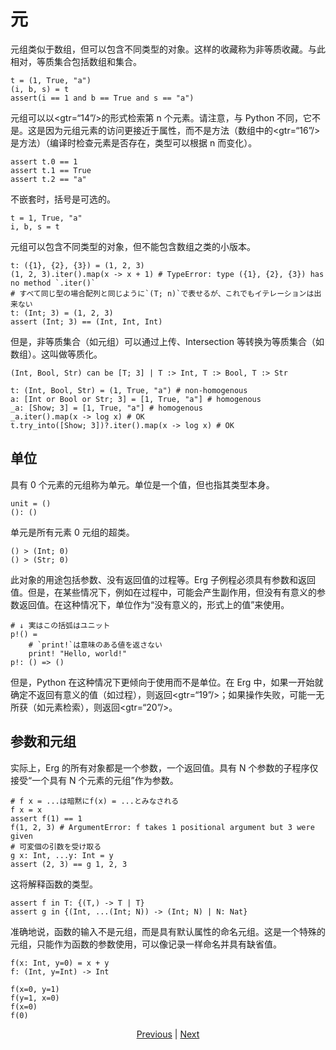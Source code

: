 # 元

元组类似于数组，但可以包含不同类型的对象。这样的收藏称为非等质收藏。与此相对，等质集合包括数组和集合。


```erg
t = (1, True, "a")
(i, b, s) = t
assert(i == 1 and b == True and s == "a")
```

元组可以以<gtr=“14”/>的形式检索第 n 个元素。请注意，与 Python 不同，它不是。这是因为元组元素的访问更接近于属性，而不是方法（数组中的<gtr=“16”/>是方法）（编译时检查元素是否存在，类型可以根据 n 而变化）。


```erg
assert t.0 == 1
assert t.1 == True
assert t.2 == "a"
```

不嵌套时，括号是可选的。


```erg
t = 1, True, "a"
i, b, s = t
```

元组可以包含不同类型的对象，但不能包含数组之类的小版本。


```erg
t: ({1}, {2}, {3}) = (1, 2, 3)
(1, 2, 3).iter().map(x -> x + 1) # TypeError: type ({1}, {2}, {3}) has no method `.iter()`
# すべて同じ型の場合配列と同じように`(T; n)`で表せるが、これでもイテレーションは出来ない
t: (Int; 3) = (1, 2, 3)
assert (Int; 3) == (Int, Int, Int)
```

但是，非等质集合（如元组）可以通过上传、Intersection 等转换为等质集合（如数组）。这叫做等质化。


```erg
(Int, Bool, Str) can be [T; 3] | T :> Int, T :> Bool, T :> Str
```


```erg
t: (Int, Bool, Str) = (1, True, "a") # non-homogenous
a: [Int or Bool or Str; 3] = [1, True, "a"] # homogenous
_a: [Show; 3] = [1, True, "a"] # homogenous
_a.iter().map(x -> log x) # OK
t.try_into([Show; 3])?.iter().map(x -> log x) # OK
```

## 单位

具有 0 个元素的元组称为单元。单位是一个值，但也指其类型本身。


```erg
unit = ()
(): ()
```

单元是所有元素 0 元组的超类。


```erg
() > (Int; 0)
() > (Str; 0)
```

此对象的用途包括参数、没有返回值的过程等。Erg 子例程必须具有参数和返回值。但是，在某些情况下，例如在过程中，可能会产生副作用，但没有有意义的参数返回值。在这种情况下，单位作为“没有意义的，形式上的值”来使用。


```erg
# ↓ 実はこの括弧はユニット
p!() =
    # `print!`は意味のある値を返さない
    print! "Hello, world!"
p!: () => ()
```

但是，Python 在这种情况下更倾向于使用而不是单位。在 Erg 中，如果一开始就确定不返回有意义的值（如过程），则返回<gtr=“19”/>；如果操作失败，可能一无所获（如元素检索），则返回<gtr=“20”/>。

## 参数和元组

实际上，Erg 的所有对象都是一个参数，一个返回值。具有 N 个参数的子程序仅接受“一个具有 N 个元素的元组”作为参数。


```erg
# f x = ...は暗黙にf(x) = ...とみなされる
f x = x
assert f(1) == 1
f(1, 2, 3) # ArgumentError: f takes 1 positional argument but 3 were given
# 可変個の引数を受け取る
g x: Int, ...y: Int = y
assert (2, 3) == g 1, 2, 3
```

这将解释函数的类型。


```erg
assert f in T: {(T,) -> T | T}
assert g in {(Int, ...(Int; N)) -> (Int; N) | N: Nat}
```

准确地说，函数的输入不是元组，而是具有默认属性的命名元组。这是一个特殊的元组，只能作为函数的参数使用，可以像记录一样命名并具有缺省值。


```erg
f(x: Int, y=0) = x + y
f: (Int, y=Int) -> Int

f(x=0, y=1)
f(y=1, x=0)
f(x=0)
f(0)
```

<p align='center'>
    <a href='./10_array.md'>Previous</a> | <a href='./12_dict.md'>Next</a>
</p>
